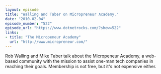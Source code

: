 ```yaml
---
layout: episode
title: "Walling and Taber on Micropreneur Academy."
date: "2010-02-04"
episode_number: "522"
episode_url: "https://www.dotnetrocks.com/?show=522"
links:
- title: "The Micropeneur Academy"
  url: "http://www.micropreneur.com/"
---
```


Rob Walling and Mike Taber talk about the Micropeneur Academy, a web-based community with the mission to assist one-man tech companies in reaching their goals. Membership is not free, but it's not expensive either.
